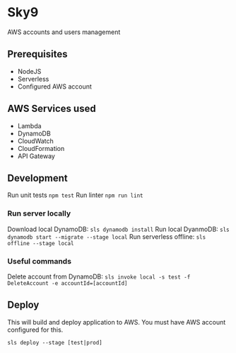 # Sky9

AWS accounts and users management

## Prerequisites
  - NodeJS
  - Serverless
  - Configured AWS account

## AWS Services used
  - Lambda
  - DynamoDB
  - CloudWatch
  - CloudFormation
  - API Gateway

## Development

Run unit tests `npm test`
Run linter `npm run lint`

### Run server locally

Download local DynamoDB: `sls dynamodb install`
Run local DyanmoDB: `sls dynamodb start --migrate --stage local`
Run serverless offline: `sls offline --stage local`

### Useful commands

Delete account from DynamoDB:
`sls invoke local -s test -f DeleteAccount -e accountId=[accountId]`

## Deploy

This will build and deploy application to AWS. You must have AWS account configured for this.

```sls deploy --stage [test|prod]```
